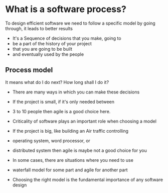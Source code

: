 # What is a software process?

To design efficient software we need to follow a specific model by going through, it leads to better results
  
- It's a Sequence of decisions that you make, going to 
- be a part of the history of your project
- that you are going to be built
- and eventually used by the people
  
## Process model

It means what do I do next?
How long shall I do it?

- There are many ways in which you can make these decisions

- If the project is small, if it's only needed between 
- 3 to 10 people then agile is a good choice here.

- Criticality of software plays an important role when choosing a model

- If the project is big, like building an Air traffic controlling 
- operating system, word processor, or 
- distributed system then agile is maybe not a good choice for you
  
- In some cases, there are situations where you need to use 
- waterfall model for some part and agile for another part

- Choosing the right model is the fundamental importance of any software design
